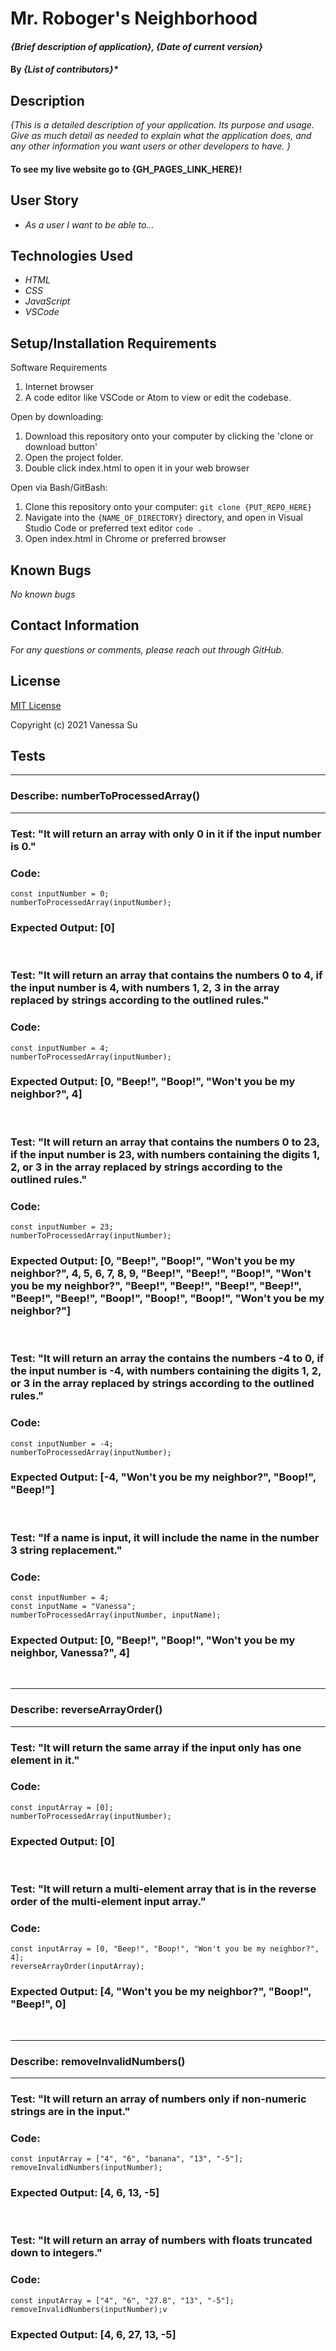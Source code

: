 # Mr. Roboger's Neighborhood

#### _{Brief description of application}, {Date of current version}_

#### By _**{List of contributors}***_

## Description

_{This is a detailed description of your application. Its purpose and usage.  Give as much detail as needed to explain what the application does, and any other information you want users or other developers to have. }_

#### To see my live website go to {GH_PAGES_LINK_HERE}!

## User Story

* _As a user I want to be able to..._

## Technologies Used

* _HTML_
* _CSS_
* _JavaScript_
* _VSCode_

## Setup/Installation Requirements

Software Requirements
1. Internet browser
2. A code editor like VSCode or Atom to view or edit the codebase.

Open by downloading:
1. Download this repository onto your computer by clicking the 'clone or download button'
2. Open the project folder.
2. Double click index.html to open it in your web browser

Open via Bash/GitBash:
1. Clone this repository onto your computer:
`git clone {PUT_REPO_HERE}`
2. Navigate into the `{NAME_OF_DIRECTORY}` directory, and open in Visual Studio Code or preferred text editor
`code .`
3. Open index.html in Chrome or preferred browser


## Known Bugs

_No known bugs_

## Contact Information

_For any questions or comments, please reach out through GitHub._

## License

[MIT License](license)

Copyright (c) 2021 Vanessa Su

## Tests

***
### **Describe:** numberToProcessedArray()
***

### **Test:** "It will return an array with only 0 in it if the input number is 0."
### **Code:** 
    const inputNumber = 0;
    numberToProcessedArray(inputNumber);
### **Expected Output:** [0]
&nbsp;

### **Test:** "It will return an array that contains the numbers 0 to 4, if the input number is 4, with numbers 1, 2, 3 in the array replaced by strings according to the outlined rules."
### **Code:** 
    const inputNumber = 4;
    numberToProcessedArray(inputNumber);
### **Expected Output:** [0, "Beep!", "Boop!", "Won't you be my neighbor?", 4]
&nbsp;

### **Test:** "It will return an array that contains the numbers 0 to 23, if the input number is 23, with numbers containing the digits 1, 2, or 3 in the array replaced by strings according to the outlined rules."
### **Code:** 
    const inputNumber = 23;
    numberToProcessedArray(inputNumber);
### **Expected Output:** [0, "Beep!", "Boop!", "Won't you be my neighbor?", 4, 5, 6, 7, 8, 9, "Beep!", "Beep!", "Boop!", "Won't you be my neighbor?", "Beep!", "Beep!", "Beep!", "Beep!", "Beep!", "Beep!", "Boop!", "Boop!", "Boop!", "Won't you be my neighbor?"]
&nbsp;

### **Test:** "It will return an array the contains the numbers -4 to 0, if the input number is -4, with numbers containing the digits 1, 2, or 3 in the array replaced by strings according to the outlined rules."
### **Code:** 
    const inputNumber = -4;
    numberToProcessedArray(inputNumber);
### **Expected Output:** [-4, "Won't you be my neighbor?", "Boop!", "Beep!"]
&nbsp;

### **Test:** "If a name is input, it will include the name in the number 3 string replacement."
### **Code:** 
    const inputNumber = 4;
    const inputName = "Vanessa";
    numberToProcessedArray(inputNumber, inputName);
### **Expected Output:** [0, "Beep!", "Boop!", "Won't you be my neighbor, Vanessa?", 4]
&nbsp;

***
### **Describe:** reverseArrayOrder()
***

### **Test:** "It will return the same array if the input only has one element in it."
### **Code:** 
    const inputArray = [0];
    numberToProcessedArray(inputNumber);
### **Expected Output:** [0]
&nbsp;

### **Test:** "It will return a multi-element array that is in the reverse order of the multi-element input array."
### **Code:** 
    const inputArray = [0, "Beep!", "Boop!", "Won't you be my neighbor?", 4];
    reverseArrayOrder(inputArray);
### **Expected Output:** [4, "Won't you be my neighbor?", "Boop!", "Beep!", 0]
&nbsp;

***
### **Describe:** removeInvalidNumbers()
***

### **Test:** "It will return an array of numbers only if non-numeric strings are in the input."
### **Code:** 
    const inputArray = ["4", "6", "banana", "13", "-5"];
    removeInvalidNumbers(inputNumber);
### **Expected Output:** [4, 6, 13, -5]
&nbsp;

### **Test:** "It will return an array of numbers with floats truncated down to integers."
### **Code:** 
    const inputArray = ["4", "6", "27.8", "13", "-5"];
    removeInvalidNumbers(inputNumber);v
### **Expected Output:** [4, 6, 27, 13, -5]
&nbsp;